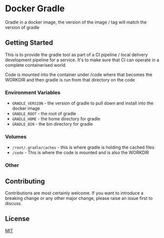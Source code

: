 # Docker Gradle 

Gradle in a docker image, the version of the image / tag will match the version of gradle


## Getting Started

This is to provide the gradle tool as part of a CI pipeline / local delivery development pipeline
for a service. It's to make sure that CI can operate in a complete containerised world.

Code is mounted into the container under /code where that becomes the WORKDIR and then gradle is run
from that directory on the code

### Environment Variables

* `GRADLE_VERSION` - the version of gradle to pull down and install into the docker image
* `GRADLE_ROOT` - the root of gradle
* `GRADLE_HOME` - the home directory for gradle
* `GRADLE_BIN`  - the bin directory for gradle

### Volumes

*  `/root/.gradle/caches` - this is where gradle is holding the cached files
* `/code` - This is where the code is mounted and is also the WORKDIR

### Other

## Contributing

Contributions are most certainly welcome. If you want to introduce a breaking
change or any other major change, please raise an issue first to discuss.

## License

[MIT](LICENSE)
